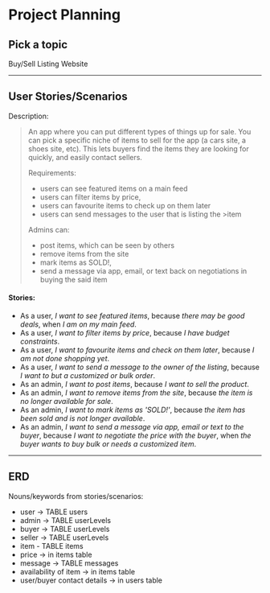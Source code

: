 **Project Planning**
======
## **Pick a topic**

Buy/Sell Listing Website

---
## **User Stories/Scenarios**

Description:

> An app where you can put different types of things up for sale. You can pick a specific niche of items to sell for the app (a cars site, a shoes site, etc). This lets buyers find the items they are looking for quickly, and easily contact sellers.
> 
>Requirements:
>- users can see featured items on a main feed
>- users can filter items by price,
>- users can favourite items to check up on them later
>- users can send messages to the user that is listing the >item
>
>Admins can:
>- post items, which can be seen by others
>- remove items from the site
>- mark items as SOLD!,
>- send a message via app, email, or text back on negotiations in buying the said item


#### Stories:
- As a user, *I want to see featured items*, because *there may be good deals*, when *I am on my main feed*.
- As a user, *I want to filter items by price*, because *I have budget constraints*.
- As a user, *I want to favourite items and check on them later*, because *I am not done shopping yet*.
- As a user, *I want to send a message to the owner of the listing*, because *I want to but a customized or bulk order*.
- As an admin, *I want to post items*, because *I want to sell the product*.
- As an admin, *I want to remove items from the site*, because *the item is no longer available for sale*.
- As an admin, *I want to mark items as 'SOLD!'*, because *the item has been sold and is not longer available*.
- As an admin, *I want to send a message via app, email or text to the buyer*, because *I want to negotiate the price with the buyer*, when *the buyer wants to buy bulk or needs a customized item*.



---

## **ERD**

Nouns/keywords from stories/scenarios:
- user -> TABLE users
- admin -> TABLE userLevels
- buyer -> TABLE userLevels
- seller -> TABLE userLevels
- item - TABLE items
- price -> in items table
- message -> TABLE messages
- availability of item -> in items table
- user/buyer contact details -> in users table
